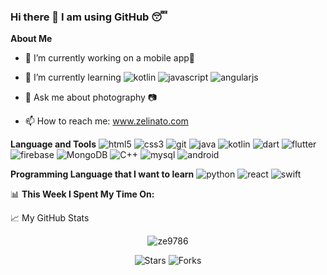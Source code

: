 ### Hi there 👋 I am using GitHub 😴

**About Me**

- 🔭 I’m currently working on a mobile app📱
- 🌱 I’m currently learning <img alt="kotlin" src="https://img.shields.io/badge/-Kotlin-0095D5?style=flat-square&logo=kotlin&logoColor=white" /> <img alt="javascript" src="https://img.shields.io/badge/-JavaScript-F7DF1E?style=flat-square&logo=JavaScript&logoColor=white" /> <img alt="angularjs" src="https://img.shields.io/badge/-AngularJs-E23237?style=flat-square&logo=angularjs&logoColor=white" />


- 💬 Ask me about photography 📷
- 📫 How to reach me: www.zelinato.com


**Language and Tools**
<img alt="html5" src="https://img.shields.io/badge/-HTML5-E34F26?style=flat-square&logo=html5&logoColor=white" />
<img alt="css3" src="https://img.shields.io/badge/-CSS3-1572B6?style=flat-square&logo=css3&logoColor=white" />
<img alt="git" src="https://img.shields.io/badge/-Git-F05032?style=flat-square&logo=git&logoColor=white" />
<img alt="java" src="https://img.shields.io/badge/-Java-007396?style=flat-square&logo=java&logoColor=white" />
<img alt="kotlin" src="https://img.shields.io/badge/-Kotlin-0095D5?style=flat-square&logo=kotlin&logoColor=white" />
<img alt="dart" src="https://img.shields.io/badge/-Dart-0175C2?style=flat-square&logo=dart&logoColor=white" />
<img alt="flutter" src="https://img.shields.io/badge/-Flutter-0095D5?style=flat-square&logo=flutter&logoColor=white" />
<img alt="firebase" src="https://img.shields.io/badge/-Firebase-FFCA28?style=flat-square&logo=firebase&logoColor=white" />
<img alt="MongoDB" src="https://img.shields.io/badge/-MongoDB-13aa52?style=flat-square&logo=mongodb&logoColor=white" />
<img alt="C++" src="https://img.shields.io/badge/-C++-00599C?style=flat-square&logo=C++&logoColor=white" />
<img alt="mysql" src="https://img.shields.io/badge/-MySQL-4479A1?style=flat-square&logo=mysql&logoColor=white" />
<img alt="android" src="https://img.shields.io/badge/-Android-3DDC84?style=flat-square&logo=android&logoColor=white" />

  
**Programming Language that I want to learn**
<img alt="python" src="https://img.shields.io/badge/-Python-3776AB?style=flat-square&logo=python&logoColor=white" />
<img alt="react" src="https://img.shields.io/badge/-React-61DAFB?style=flat-square&logo=react&logoColor=white" />
<img alt="swift" src="https://img.shields.io/badge/-Swift-FA7343?style=flat-square&logo=swift&logoColor=white" />


📊 **This Week I Spent My Time On:**


📈 My GitHub Stats

<p align="center"> <img src="https://github-readme-stats.vercel.app/api?username=ze9786&show_icons=true&theme=gotham" alt="ze9786" />
  <p align="center"><img alt="Stars" src="https://img.shields.io/github/stars/ze9786/ze9786?style=flat-square&labelColor=343b41"/> <img alt="Forks" src="https://img.shields.io/github/forks/ze9786/ze9786?style=flat-square&labelColor=343b41"/></p>


